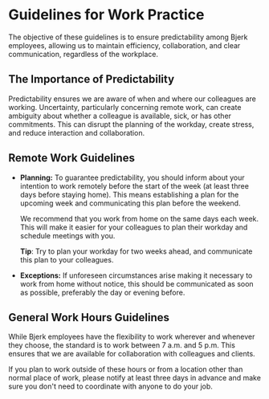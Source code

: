 # Guidelines for Work Practice

The objective of these guidelines is to ensure predictability among Bjerk
employees, allowing us to maintain efficiency, collaboration, and clear
communication, regardless of the workplace.

## The Importance of Predictability

Predictability ensures we are aware of when and where our colleagues are
working. Uncertainty, particularly concerning remote work, can create ambiguity
about whether a colleague is available, sick, or has other commitments. This can
disrupt the planning of the workday, create stress, and reduce interaction and
collaboration.

## Remote Work Guidelines

- **Planning:** To guarantee predictability, you should inform about your
  intention to work remotely before the start of the week (at least three days
  before staying home). This means establishing a plan for the upcoming week and
  communicating this plan before the weekend.

  We recommend that you work from home on the same days each week. This will
  make it easier for your colleagues to plan their workday and schedule meetings
  with you.

  **Tip**: Try to plan your workday for two weeks ahead, and communicate this
  plan to your colleagues.

- **Exceptions:** If unforeseen circumstances arise making it necessary to work
  from home without notice, this should be communicated as soon as possible,
  preferably the day or evening before.

## General Work Hours Guidelines

While Bjerk employees have the flexibility to work wherever and whenever they
choose, the standard is to work between 7 a.m. and 5 p.m. This ensures that we
are available for collaboration with colleagues and clients.

If you plan to work outside of these hours or from a location other than normal
place of work, please notify at least three days in advance and make sure you
don't need to coordinate with anyone to do your job.
